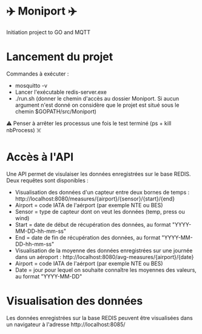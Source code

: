 # :airplane: Moniport :airplane:

Initiation project to GO and MQTT

# Lancement du projet

Commandes à exécuter :

- mosquitto -v
- Lancer l'exécutable redis-server.exe
- ./run.sh <param> (donner le chemin d'accès au dossier Moniport. Si aucun argument n'est donné on considère que le projet est situé sous le chemin $GOPATH/src/Moniport)

:warning: Penser à arrêter les processus une fois le test terminé (ps + kill nbProcess) :skull_and_crossbones:

# Accès à l'API

Une API permet de visulaiser les données enregistrées sur le base REDIS. Deux requêtes sont disponibles :
* Visualisation des données d'un capteur entre deux bornes de temps : http://localhost:8080/measures/{airport}/{sensor}/{start}/{end} 
 * Airport = code IATA de l'aérport (par exemple NTE ou BES)
 * Sensor = type de capteur dont on veut les données (temp, press ou wind)
 * Start = date de début de récupération des données, au format "YYYY-MM-DD-hh-mm-ss"
 * End = date de fin de récupération des données, au format "YYYY-MM-DD-hh-mm-ss"
* Visualisation de la moyenne des données enregistrées sur une journée dans un aéroport : http://localhost:8080/avg-measures/{airport}/{date}
 * Airport = code IATA de l'aérport (par exemple NTE ou BES)
 * Date = jour pour lequel on souhaite connaître les moyennes des valeurs, au format "YYYY-MM-DD"

# Visualisation des données

Les données enregistrées sur la base REDIS peuvent être visualisées dans un navigateur à l'adresse http://localhost:8085/
